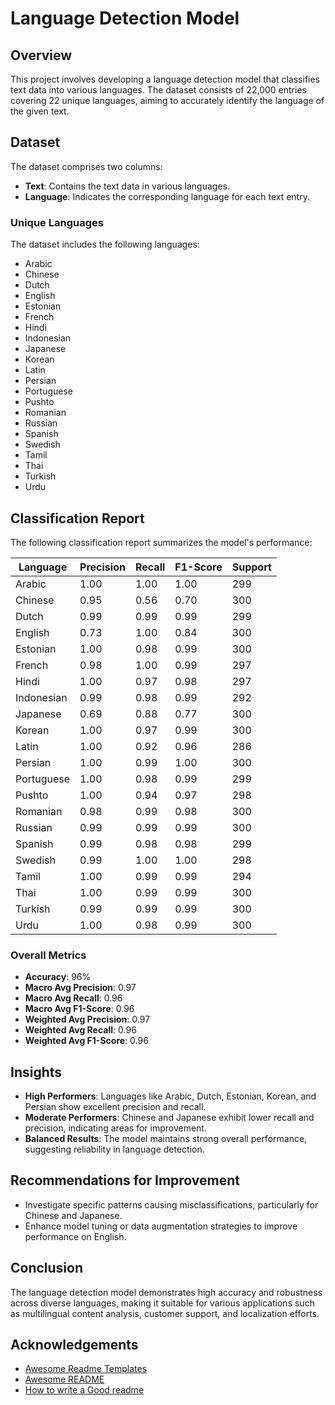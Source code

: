 # Language Detection Model

## Overview
This project involves developing a language detection model that classifies text data into various languages. The dataset consists of 22,000 entries covering 22 unique languages, aiming to accurately identify the language of the given text.

## Dataset
The dataset comprises two columns:
- **Text**: Contains the text data in various languages.
- **Language**: Indicates the corresponding language for each text entry.

### Unique Languages
The dataset includes the following languages:
- Arabic
- Chinese
- Dutch
- English
- Estonian
- French
- Hindi
- Indonesian
- Japanese
- Korean
- Latin
- Persian
- Portuguese
- Pushto
- Romanian
- Russian
- Spanish
- Swedish
- Tamil
- Thai
- Turkish
- Urdu

## Classification Report
The following classification report summarizes the model's performance:

| Language   | Precision | Recall | F1-Score | Support |
|------------|-----------|--------|----------|---------|
| Arabic     | 1.00      | 1.00   | 1.00     | 299     |
| Chinese    | 0.95      | 0.56   | 0.70     | 300     |
| Dutch      | 0.99      | 0.99   | 0.99     | 299     |
| English    | 0.73      | 1.00   | 0.84     | 300     |
| Estonian   | 1.00      | 0.98   | 0.99     | 300     |
| French     | 0.98      | 1.00   | 0.99     | 297     |
| Hindi      | 1.00      | 0.97   | 0.98     | 297     |
| Indonesian | 0.99      | 0.98   | 0.99     | 292     |
| Japanese   | 0.69      | 0.88   | 0.77     | 300     |
| Korean     | 1.00      | 0.97   | 0.99     | 300     |
| Latin      | 1.00      | 0.92   | 0.96     | 286     |
| Persian    | 1.00      | 0.99   | 1.00     | 300     |
| Portuguese | 1.00      | 0.98   | 0.99     | 299     |
| Pushto     | 1.00      | 0.94   | 0.97     | 298     |
| Romanian   | 0.98      | 0.99   | 0.98     | 300     |
| Russian    | 0.99      | 0.99   | 0.99     | 300     |
| Spanish    | 0.99      | 0.98   | 0.98     | 299     |
| Swedish    | 0.99      | 1.00   | 1.00     | 298     |
| Tamil      | 1.00      | 0.99   | 0.99     | 294     |
| Thai       | 1.00      | 0.99   | 0.99     | 300     |
| Turkish    | 0.99      | 0.99   | 0.99     | 300     |
| Urdu       | 1.00      | 0.98   | 0.99     | 300     |

### Overall Metrics
- **Accuracy**: 96%
- **Macro Avg Precision**: 0.97
- **Macro Avg Recall**: 0.96
- **Macro Avg F1-Score**: 0.96
- **Weighted Avg Precision**: 0.97
- **Weighted Avg Recall**: 0.96
- **Weighted Avg F1-Score**: 0.96

## Insights
- **High Performers**: Languages like Arabic, Dutch, Estonian, Korean, and Persian show excellent precision and recall.
- **Moderate Performers**: Chinese and Japanese exhibit lower recall and precision, indicating areas for improvement.
- **Balanced Results**: The model maintains strong overall performance, suggesting reliability in language detection.

## Recommendations for Improvement
- Investigate specific patterns causing misclassifications, particularly for Chinese and Japanese.
- Enhance model tuning or data augmentation strategies to improve performance on English.

## Conclusion
The language detection model demonstrates high accuracy and robustness across diverse languages, making it suitable for various applications such as multilingual content analysis, customer support, and localization efforts.


## Acknowledgements

 - [Awesome Readme Templates](https://awesomeopensource.com/project/elangosundar/awesome-README-templates)
 - [Awesome README](https://github.com/matiassingers/awesome-readme)
 - [How to write a Good readme](https://bulldogjob.com/news/449-how-to-write-a-good-readme-for-your-github-project)

